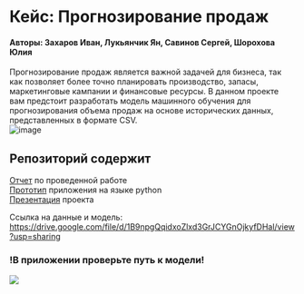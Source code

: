 # Кейс: Прогнозирование продаж        
#### Авторы: Захаров Иван, Лукьянчик Ян, Савинов Сергей, Шорохова Юлия
Прогнозирование продаж является важной задачей для бизнеса, так как позволяет более точно планировать производство, запасы, маркетинговые кампании и финансовые ресурсы. В данном проекте вам предстоит разработать модель машинного обучения для прогнозирования объема продаж на основе исторических данных, представленных в формате CSV.                
![image](https://github.com/user-attachments/assets/9375d241-0fd0-4dac-aa28-d4e67d53d41b)



## Репозиторий содержит                                                                                                        
[Отчет](https://github.com/lukianchik/Netology-Practice/blob/main/Netology_practice.ipynb) по проведенной работе                                
[Прототип](https://github.com/lukianchik/Netology-Practice/blob/main/App.py) приложения на языке python                  
[Презентация](https://github.com/lukianchik/Netology-Practice/blob/main/%D0%9F%D1%80%D0%B5%D0%B7%D0%B5%D0%BD%D1%82%D0%B0%D1%86%D0%B8%D1%8F%20%D0%BF%D1%80%D0%BE%D0%B5%D0%BA%D1%82%D0%B0.pdf) проекта

Ссылка на данные и модель: https://drive.google.com/file/d/1B9npgQqidxoZlxd3GrJCYGnOjkyfDHal/view?usp=sharing
### !В приложении проверьте путь к модели!
![](https://github.com/lukianchik/Netology-Practice/blob/main/App_work.gif)
